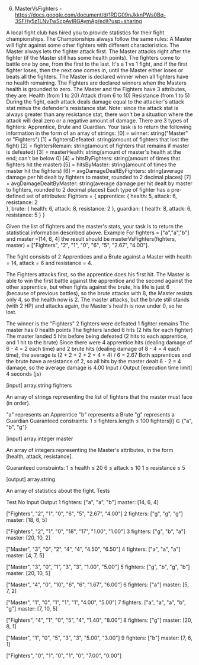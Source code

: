 6. MasterVsFighters - https://docs.google.com/document/d/1RDG09nJkknPWs0Bq-3SFHy5z1LNvTwScpAvIRGAymAg/edit?usp=sharing

A local fight club has hired you to provide statistics for their fight championships.
The Championships always follow the same rules:
A Master will fight against some other fighters with different characteristics.
The Master always lets the fighter attack first.
The Master attacks right after the fighter (if the Master still has some health points).
The fighters come to battle one by one, from the first to the last.
It's a 1 vs 1 fight, and if the first fighter loses, then the next one comes in, until the Master either loses or beats all the fighters.
The Master is declared winner when all fighters have no health remaining.
The Fighters are declared winners when the Masters health is grounded to zero.
The Master and the Fighters have 3 attributes, they are:
Health (from 1 to 20)
Attack (from 6 to 10)
Resistance (from 1 to 5)
During the fight, each attack deals damage equal to the attacker's attack stat minus the defender's resistance stat. Note: since the attack stat is always greater than any resistance stat, there won't be a situation where the attack will deal zero or a negative amount of damage.
There are 3 types of fighters: Apprentice, Brute and Guardian.
Your task is to return the following information in the form of an array of strings:
[0] = winner: string("Master" or "Fighters")
[1] = fightersDefeated: string(amount of fighters that lost the fight)
[2] = fightersRemain: string(amount of fighters that remains if master is defeated)
[3] = masterHealth: string(amount of master's health at the end; can't be below 0)
[4] = hitsByFighters: string(amount of times that fighters hit the master)
[5] = hitsByMaster: string(amount of times the master hit the fighters)
[6] = avgDamageDealtByFighters: string(average damage per hit dealt by fighters to master, rounded to 2 decimal places)
[7] = avgDamageDealtByMaster: string(average damage per hit dealt by master to fighters, rounded to 2 decimal places)
Each type of fighter has a pre-defined set of attributes:
Fighters = {
    apprentice: {
        health: 5,
        attack: 6,
        resistance: 2                   
    },
    brute: {
        health: 6,
        attack: 8,
        resistance: 2
    },
    guardian: {
        health: 8,
        attack: 6,
        resistance: 5
    }
}

Given the list of fighters and the master's stats, your task is to return the statistical information described above.
Example
For fighters = ["a","a","b"] and master =[14, 6, 4] the result should be masterVsFighters(fighters, master) = ["Fighters", "2", "1", "0", "6", "5", "2.67", "4.00"].

 The fight consists of 2 Apprentices and a Brute against a Master with health = 14, attack = 6 and resistance = 4.

 The Fighters attacks first, so the apprentice does his first hit. The Master is able to win the first battle against the apprentice and the second against the other apprentice, but when fights against the brute, his life is just 6 (because of previous battles), so the brute attacks with 8, the Master resists only 4, so the health now is 2. The master attacks, but the brute still stands (with 2 HP) and attacks again, the Master's health is now under 0, so he lost.


The winner is the "Fighters"
2 fighters were defeated
1 fighter remains
The master has 0 health points
The fighters landed 6 hits (2 hits for each fighter)
The master landed 5 hits before being defeated (2 hits to each apprentice, and 1 hit to the brute)
Since there were 4 apprentice hits (dealing damage of 6 - 4 = 2 each time) and 2 brute hits (dealing damage of 8 - 4 = 4 each time), the average is (2 + 2 + 2 + 2 + 4 + 4) / 6 = 2.67
Both apprentices and the brute have a resistance of 2, so all hits by the master dealt 6 - 2 = 4 damage, so the average damage is 4.00
Input / Output
[execution time limit] 4 seconds (js)


[input] array.string fighters

 An array of strings representing the list of fighters that the master must face (in order).


"a" represents an Apprentice
"b" represents a Brute
"g" represents a Guardian
Guaranteed constraints:
 1 ≤ fighters.length ≤ 100
 fighters[i] ∈ {"a", "b", "g"}


[input] array.integer master

 An array of integers representing the Master's attributes, in the form [health, attack, resistance].

 Guaranteed constraints:
 1 ≤ health ≤ 20
 6 ≤ attack ≤ 10
 1 ≤ resistance ≤ 5


[output] array.string


An array of statistics about the fight.
Tests

Test No
Input
Output
1
fighters:
["a", 
 "a", 
 "b"]
master: [14, 6, 4]


["Fighters", 
 "2", 
 "1", 
 "0", 
 "6", 
 "5", 
 "2.67", 
 "4.00"]
2
fighters:
["g", 
 "g", 
 "g"]
master: [18, 6, 5]


["Fighters", 
 "2", 
 "1", 
 "0", 
 "18", 
 "17", 
 "1.00", 
 "1.00"]
3
fighters:
["g", 
 "b", 
 "a"]
master: [20, 10, 2]


["Master", 
 "3", 
 "0", 
 "2", 
 "4", 
 "4", 
 "4.50", 
 "6.50"]
4
fighters:
["a", 
 "a", 
 "a"]
master: [4, 7, 5]


["Master", 
 "3", 
 "0", 
 "1", 
 "3", 
 "3", 
 "1.00", 
 "5.00"]
5
fighters:
["g", 
 "b", 
 "g", 
 "b"]
master: [20, 10, 5]


["Master", 
 "4", 
 "0", 
 "10", 
 "6", 
 "6", 
 "1.67", 
 "6.00"]
6
fighters: ["a"]
master: [5, 7, 2]


["Master", 
 "1", 
 "0", 
 "1", 
 "1", 
 "1", 
 "4.00", 
 "5.00"]
7
fighters:
["a", 
 "a", 
 "a", 
 "b", 
 "g"]
master: [7, 10, 5]


["Fighters", 
 "4", 
 "1", 
 "0", 
 "5", 
 "4", 
 "1.40", 
 "8.00"]
8
fighters: ["g"]
master: [20, 8, 1]


["Master", 
 "1", 
 "0", 
 "5", 
 "3", 
 "3", 
 "5.00", 
 "3.00"]
9
fighters: ["b"]
master: [7, 6, 1]


["Fighters", 
 "0", 
 "1", 
 "0", 
 "1", 
 "0", 
 "7.00", 
 "0.00"]
